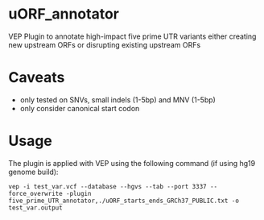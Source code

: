 # uORF_annotator
VEP Plugin to annotate high-impact five prime UTR variants either creating new upstream ORFs or disrupting existing upstream ORFs

# Caveats 
- only tested on SNVs, small indels (1-5bp) and MNV (1-5bp)
- only consider canonical start codon

# Usage 
The plugin is applied with VEP using the following command (if using hg19 genome build): 

`vep -i test_var.vcf --database --hgvs --tab --port 3337 --force_overwrite -plugin five_prime_UTR_annotator,./uORF_starts_ends_GRCh37_PUBLIC.txt -o test_var.output`

